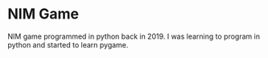 # NIM Game
NIM game programmed in python back in 2019. I was learning to program in python and started to learn pygame.
